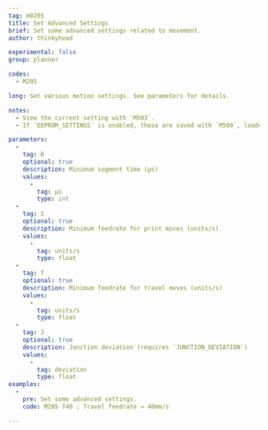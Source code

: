```yaml
---
tag: m0205
title: Set Advanced Settings
brief: Set some advanced settings related to movement.
author: thinkyhead

experimental: false
group: planner

codes:
  - M205

long: Set various motion settings. See parameters for details.

notes:
  - View the current setting with `M503`.
  - If `EEPROM_SETTINGS` is enabled, these are saved with `M500`, loaded with `M501`, and reset with `M502`.

parameters:
  -
    tag: B
    optional: true
    description: Minimum segment time (µs)
    values:
      -
        tag: µs
        type: int
  -
    tag: S
    optional: true
    description: Minimum feedrate for print moves (units/s)
    values:
      -
        tag: units/s
        type: float
  -
    tag: T
    optional: true
    description: Minimum feedrate for travel moves (units/s)
    values:
      -
        tag: units/s
        type: float
  -
    tag: J
    optional: true
    description: Junction deviation (requires `JUNCTION_DEVIATION`)
    values:
      -
        tag: deviation
        type: float
examples:
  -
    pre: Set some advanced settings.
    code: M205 T40 ; Travel feedrate = 40mm/s

---
```

